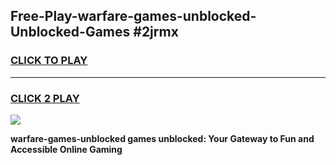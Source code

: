
## Free-Play-warfare-games-unblocked-Unblocked-Games #2jrmx
<h3>
<a href="https://news.freeplayer.one?title=warfare-games-unblocked&ref=8M">CLICK TO PLAY</a></h3>
<hr>

<h3>
<a href="https://news.freeplayer.one?title=warfare-games-unblocked&ref=8M">CLICK 2 PLAY</a>
  
</h3>

<a href="https://news.freeplayer.one?title=warfare-games-unblocked&ref=8M"><img src="https://clearcache.store/games.png"></a>


**warfare-games-unblocked games unblocked: Your Gateway to Fun and Accessible Online Gaming**
